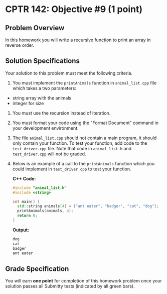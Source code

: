 # CPTR 142: Objective #9 (1 point)

## Problem Overview

In this homework you will write a recursive function to print an array in reverse order.

## Solution Specifications

Your solution to this problem must meet the following criteria.

1. You must implement the `printAnimals` function in `animal_list.cpp` file which takes a two parameters:

  * string array with the animals
  * integer for size

1. You must use the recursion instead of iteration.

1. You must format your code using the "Format Document" command in your development environment.

1. The file `animal_list.cpp` should not contain a main program, it should only contain your function. To test your function, add code to the `test_driver.cpp` file. Note that code in `animal_list.h` and `test_driver.cpp` will not be graded.

1. Below is an example of a call to the `printAnimals` function which you could implement in `test_driver.cpp` to test your function.

    **C++ Code:**
    ```c++
    #include "animal_list.h"
    #include <string>

    int main() {
      std::string animals[4] = {"ant eater", "badger", "cat", "dog"};
      printAnimals(animals, 4);
      return 0;
    }
    ```

    **Output:**
    ```html
    dog
    cat
    badger
    ant eater
    ```

## Grade Specification

You will earn **one point** for completion of this homework problem once your solution passes all Submitty tests (indicated by all green bars).
